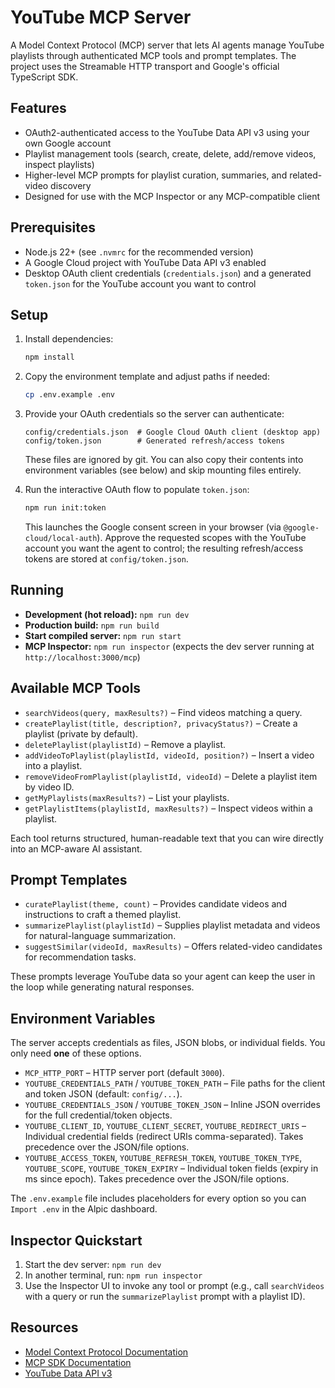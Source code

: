 # YouTube MCP Server

A Model Context Protocol (MCP) server that lets AI agents manage YouTube playlists through authenticated MCP tools and prompt templates. The project uses the Streamable HTTP transport and Google's official TypeScript SDK.

## Features

- OAuth2-authenticated access to the YouTube Data API v3 using your own Google account
- Playlist management tools (search, create, delete, add/remove videos, inspect playlists)
- Higher-level MCP prompts for playlist curation, summaries, and related-video discovery
- Designed for use with the MCP Inspector or any MCP-compatible client

## Prerequisites

- Node.js 22+ (see `.nvmrc` for the recommended version)
- A Google Cloud project with YouTube Data API v3 enabled
- Desktop OAuth client credentials (`credentials.json`) and a generated `token.json` for the YouTube account you want to control

## Setup

1. Install dependencies:

   ```bash
   npm install
   ```

2. Copy the environment template and adjust paths if needed:

   ```bash
   cp .env.example .env
   ```

3. Provide your OAuth credentials so the server can authenticate:

   ```
   config/credentials.json  # Google Cloud OAuth client (desktop app)
   config/token.json        # Generated refresh/access tokens
   ```

   These files are ignored by git. You can also copy their contents into environment variables (see below) and skip mounting files entirely.

4. Run the interactive OAuth flow to populate `token.json`:

   ```bash
   npm run init:token
   ```

   This launches the Google consent screen in your browser (via `@google-cloud/local-auth`). Approve the requested scopes with the YouTube account you want the agent to control; the resulting refresh/access tokens are stored at `config/token.json`.

## Running

- **Development (hot reload):** `npm run dev`
- **Production build:** `npm run build`
- **Start compiled server:** `npm run start`
- **MCP Inspector:** `npm run inspector` (expects the dev server running at `http://localhost:3000/mcp`)

## Available MCP Tools

- `searchVideos(query, maxResults?)` – Find videos matching a query.
- `createPlaylist(title, description?, privacyStatus?)` – Create a playlist (private by default).
- `deletePlaylist(playlistId)` – Remove a playlist.
- `addVideoToPlaylist(playlistId, videoId, position?)` – Insert a video into a playlist.
- `removeVideoFromPlaylist(playlistId, videoId)` – Delete a playlist item by video ID.
- `getMyPlaylists(maxResults?)` – List your playlists.
- `getPlaylistItems(playlistId, maxResults?)` – Inspect videos within a playlist.

Each tool returns structured, human-readable text that you can wire directly into an MCP-aware AI assistant.

## Prompt Templates

- `curatePlaylist(theme, count)` – Provides candidate videos and instructions to craft a themed playlist.
- `summarizePlaylist(playlistId)` – Supplies playlist metadata and videos for natural-language summarization.
- `suggestSimilar(videoId, maxResults)` – Offers related-video candidates for recommendation tasks.

These prompts leverage YouTube data so your agent can keep the user in the loop while generating natural responses.

## Environment Variables

The server accepts credentials as files, JSON blobs, or individual fields. You only need **one** of these options.

- `MCP_HTTP_PORT` – HTTP server port (default `3000`).
- `YOUTUBE_CREDENTIALS_PATH` / `YOUTUBE_TOKEN_PATH` – File paths for the client and token JSON (default: `config/...`).
- `YOUTUBE_CREDENTIALS_JSON` / `YOUTUBE_TOKEN_JSON` – Inline JSON overrides for the full credential/token objects.
- `YOUTUBE_CLIENT_ID`, `YOUTUBE_CLIENT_SECRET`, `YOUTUBE_REDIRECT_URIS` – Individual credential fields (redirect URIs comma-separated). Takes precedence over the JSON/file options.
- `YOUTUBE_ACCESS_TOKEN`, `YOUTUBE_REFRESH_TOKEN`, `YOUTUBE_TOKEN_TYPE`, `YOUTUBE_SCOPE`, `YOUTUBE_TOKEN_EXPIRY` – Individual token fields (expiry in ms since epoch). Takes precedence over the JSON/file options.

The `.env.example` file includes placeholders for every option so you can `Import .env` in the Alpic dashboard.

## Inspector Quickstart

1. Start the dev server: `npm run dev`
2. In another terminal, run: `npm run inspector`
3. Use the Inspector UI to invoke any tool or prompt (e.g., call `searchVideos` with a query or run the `summarizePlaylist` prompt with a playlist ID).

## Resources

- [Model Context Protocol Documentation](https://modelcontextprotocol.io/)
- [MCP SDK Documentation](https://github.com/modelcontextprotocol/typescript-sdk)
- [YouTube Data API v3](https://developers.google.com/youtube/v3)
